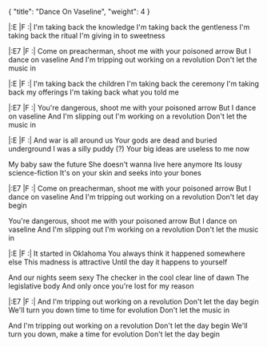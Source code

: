 {
  "title": "Dance On Vaseline",
  "weight": 4
}

|:E   |F   :|
I'm taking back the knowledge
I'm taking back the gentleness
I'm taking back the ritual
I'm giving in to sweetness

|:E7   |F   :|
Come on preacherman, shoot me with your poisoned arrow
But I dance on vaseline
And I'm tripping out working on a revolution
Don't let the music in

|:E   |F   :|
I'm taking back the children
I'm taking back the ceremony
I'm taking back my offerings
I'm taking back what you told me

|:E7   |F   :|
You're dangerous, shoot me with your poisoned arrow
But I dance on vaseline
And I'm slipping out I'm working on a revolution
Don't let the music in

|:E   |F   :|
And war is all around us
Your gods are dead and buried underground
I was a silly puddy (?)
Your big ideas are useless to me now

My baby saw the future
She doesn't wanna live here anymore
Its lousy science-fiction
It's on your skin and seeks into your bones

|:E7   |F   :|
Come on preacherman, shoot me with your poisoned arrow
But I dance on vaseline
And I'm tripping out working on a revolution
Don't let day begin

You're dangerous, shoot me with your poisoned arrow
But I dance on vaseline
And I'm slipping out I'm working on a revolution
Don't let the music in

|:E   |F   :|
It started in Oklahoma
You always think it happened somewhere else
This madness is attractive
Until the day it happens to yourself

And our nights seem sexy
The checker in the cool clear line of dawn
The legislative body
And only once you're lost for my reason

|:E7   |F   :|
And I'm tripping out working on a revolution
Don't let the day begin
We'll turn you down time to time for evolution
Don't let the music in

And I'm tripping out working on a revolution
Don't let the day begin
We'll turn you down, make a time for evolution
Don't let the day begin
